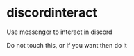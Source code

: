 # discordinteract
Use messenger to interact in discord

Do not touch this, or if you want then do it
